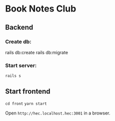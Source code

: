 # Book Notes Club

## Backend

### Create db:
rails db:create
rails db:migrate

### Start server:
`rails s`

## Start frontend
`cd front`
`yarn start`

Open `http://hec.localhost.hec:3001` in a browser.
